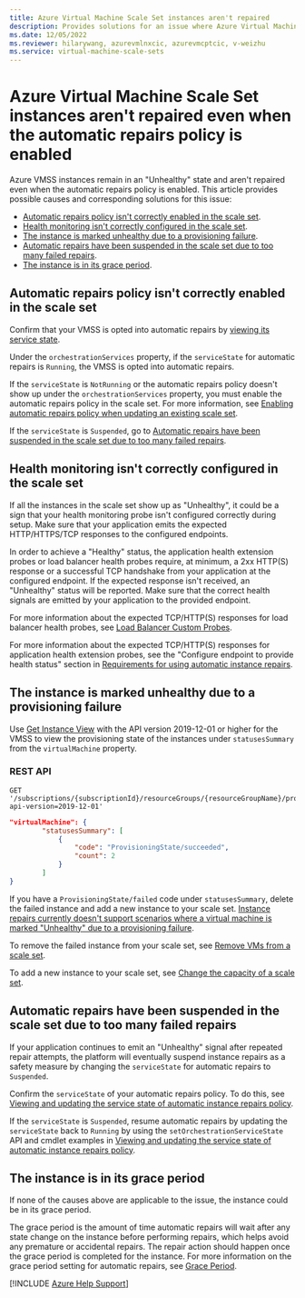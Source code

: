 ```yaml
---
title: Azure Virtual Machine Scale Set instances aren't repaired
description: Provides solutions for an issue where Azure Virtual Machine Scale Set instances aren't repaired even when the automatic repairs policy is enabled.
ms.date: 12/05/2022
ms.reviewer: hilarywang, azurevmlnxcic, azurevmcptcic, v-weizhu
ms.service: virtual-machine-scale-sets
---
```

# Azure Virtual Machine Scale Set instances aren't repaired even when the automatic repairs policy is enabled

Azure VMSS instances remain in an "Unhealthy" state and aren't repaired even when the automatic repairs policy is enabled. This article provides possible causes and corresponding solutions for this issue:

- [Automatic repairs policy isn't correctly enabled in the scale set](#automatic-repairs-not-enabled).
- [Health monitoring isn't correctly configured in the scale set](#health-monitoring-not-configured).
- [The instance is marked unhealthy due to a provisioning failure](#instance-marked-unhealthy).
- [Automatic repairs have been suspended in the scale set due to too many failed repairs](#automatic-repairs-suspended).
- [The instance is in its grace period](#instance-in-grace-period).

## <a id="automatic-repairs-not-enabled"></a>Automatic repairs policy isn't correctly enabled in the scale set

Confirm that your VMSS is opted into automatic repairs by [viewing its service state](/azure/virtual-machine-scale-sets/virtual-machine-scale-sets-automatic-instance-repairs#viewing-and-updating-the-service-state-of-automatic-instance-repairs-policy).

Under the `orchestrationServices` property, if the `serviceState` for automatic repairs is `Running`, the VMSS is opted into automatic repairs.

If the `serviceState` is `NotRunning` or the automatic repairs policy doesn't show up under the `orchestrationServices` property, you must enable the automatic repairs policy in the scale set. For more information, see [Enabling automatic repairs policy when updating an existing scale set](/azure/virtual-machine-scale-sets/virtual-machine-scale-sets-automatic-instance-repairs#enabling-automatic-repairs-policy-when-updating-an-existing-scale-set).

If the `serviceState` is `Suspended`, go to [Automatic repairs have been suspended in the scale set due to too many failed repairs](#automatic-repairs-suspended).

## <a id="health-monitoring-not-configured"></a>Health monitoring isn't correctly configured in the scale set

If all the instances in the scale set show up as "Unhealthy", it could be a sign that your health monitoring probe isn't configured correctly during setup. Make sure that your application emits the expected HTTP/HTTPS/TCP responses to the configured endpoints.

In order to achieve a "Healthy" status, the application health extension probes or load balancer health probes require, at minimum, a 2xx HTTP(S) response or a successful TCP handshake from your application at the configured endpoint. If the expected response isn't received, an "Unhealthy" status will be reported. Make sure that the correct health signals are emitted by your application to the provided endpoint.

For more information about the expected TCP/HTTP(S) responses for load balancer health probes, see [Load Balancer Custom Probes](/azure/load-balancer/load-balancer-custom-probe-overview#tcp-probe).

For more information about the expected TCP/HTTP(S) responses for application health extension probes, see the "Configure endpoint to provide health status" section in [Requirements for using automatic instance repairs](/azure/virtual-machine-scale-sets/virtual-machine-scale-sets-automatic-instance-repairs#requirements-for-using-automatic-instance-repairs).

## <a id="instance-marked-unhealthy"></a>The instance is marked unhealthy due to a provisioning failure

Use [Get Instance View](/rest/api/compute/virtual-machine-scale-sets/get-instance-view?tabs=HTTP) with the API version 2019-12-01 or higher for the VMSS to view the provisioning state of the instances under `statusesSummary` from the `virtualMachine` property.

### REST API

```http
GET '/subscriptions/{subscriptionId}/resourceGroups/{resourceGroupName}/providers/Microsoft.Compute/virtualMachineScaleSets/{vmScaleSetName}/instanceView?api-version=2019-12-01'
```

```json
"virtualMachine": {
        "statusesSummary": [
            {
                "code": "ProvisioningState/succeeded",
                "count": 2
            }
        ]
}
```

If you have a `ProvisioningState/failed` code under `statusesSummary`, delete the failed instance and add a new instance to your scale set. [Instance repairs currently doesn't support scenarios where a virtual machine is marked "Unhealthy" due to a provisioning failure](/azure/virtual-machine-scale-sets/virtual-machine-scale-sets-automatic-instance-repairs#requirements-for-using-automatic-instance-repairs).

To remove the failed instance from your scale set, see [Remove VMs from a scale set](/azure/virtual-machine-scale-sets/virtual-machine-scale-sets-manage-powershell#remove-vms-from-a-scale-set).

To add a new instance to your scale set, see [Change the capacity of a scale set](/azure/virtual-machine-scale-sets/virtual-machine-scale-sets-manage-powershell#change-the-capacity-of-a-scale-set).

## <a id="automatic-repairs-suspended"></a>Automatic repairs have been suspended in the scale set due to too many failed repairs

If your application continues to emit an "Unhealthy" signal after repeated repair attempts, the platform will eventually suspend instance repairs as a safety measure by changing the `serviceState` for automatic repairs to `Suspended`.

Confirm the `serviceState` of your automatic repairs policy. To do this, see [Viewing and updating the service state of automatic instance repairs policy](/azure/virtual-machine-scale-sets/virtual-machine-scale-sets-automatic-instance-repairs#viewing-and-updating-the-service-state-of-automatic-instance-repairs-policy).

If the `serviceState` is `Suspended`, resume automatic repairs by updating the `serviceState` back to `Running` by using the `setOrchestrationServiceState` API and cmdlet examples in [Viewing and updating the service state of automatic instance repairs policy](/azure/virtual-machine-scale-sets/virtual-machine-scale-sets-automatic-instance-repairs#viewing-and-updating-the-service-state-of-automatic-instance-repairs-policy).

## <a id="instance-in-grace-period"></a>The instance is in its grace period

If none of the causes above are applicable to the issue, the instance could be in its grace period.

The grace period is the amount of time automatic repairs will wait after any state change on the instance before performing repairs, which helps avoid any premature or accidental repairs. The repair action should happen once the grace period is completed for the instance. For more information on the grace period setting for automatic repairs, see [Grace Period](/azure/virtual-machine-scale-sets/virtual-machine-scale-sets-automatic-instance-repairs#grace-period).

[!INCLUDE [Azure Help Support](../../../includes/azure-help-support.md)]
